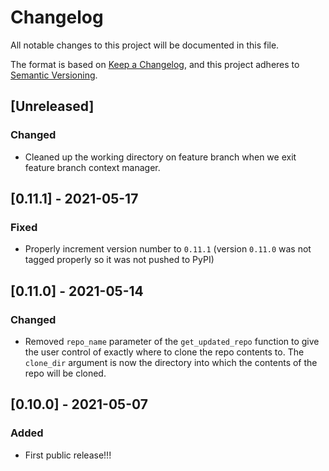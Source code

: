 # Changelog
All notable changes to this project will be documented in this file.

The format is based on [Keep a Changelog](https://keepachangelog.com/en/1.0.0/),
and this project adheres to [Semantic Versioning](https://semver.org/spec/v2.0.0.html).

## [Unreleased]

### Changed

* Cleaned up the working directory on feature branch when we exit feature branch context manager.

## [0.11.1] - 2021-05-17

### Fixed

* Properly increment version number to `0.11.1` (version `0.11.0` was not tagged properly so it was not pushed to PyPI)

## [0.11.0] - 2021-05-14

### Changed

* Removed `repo_name` parameter of the `get_updated_repo` function to give the user control of exactly where to clone the repo contents to. The `clone_dir` argument is now the directory into which the contents of the repo will be cloned.

## [0.10.0] - 2021-05-07

### Added

- First public release!!!
